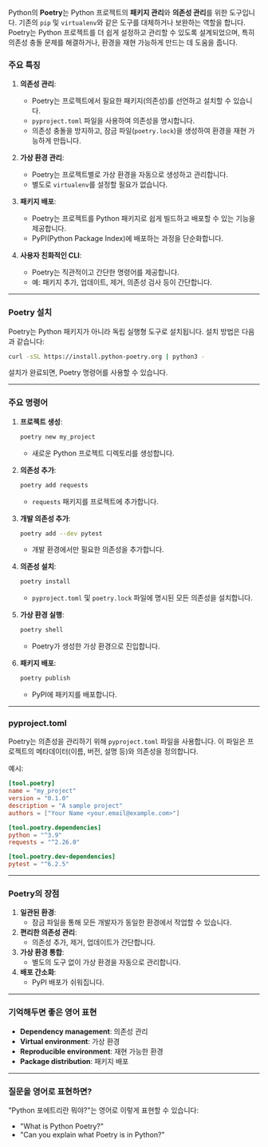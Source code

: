 Python의 **Poetry**는 Python 프로젝트의 **패키지 관리**와 **의존성 관리**를 위한 도구입니다. 기존의 `pip` 및 `virtualenv`와 같은 도구를 대체하거나 보완하는 역할을 합니다. Poetry는 Python 프로젝트를 더 쉽게 설정하고 관리할 수 있도록 설계되었으며, 특히 의존성 충돌 문제를 해결하거나, 환경을 재현 가능하게 만드는 데 도움을 줍니다.

### 주요 특징
1. **의존성 관리**:
    - Poetry는 프로젝트에서 필요한 패키지(의존성)를 선언하고 설치할 수 있습니다.
    - `pyproject.toml` 파일을 사용하여 의존성을 명시합니다.
    - 의존성 충돌을 방지하고, 잠금 파일(`poetry.lock`)을 생성하여 환경을 재현 가능하게 만듭니다.

2. **가상 환경 관리**:
    - Poetry는 프로젝트별로 가상 환경을 자동으로 생성하고 관리합니다.
    - 별도로 `virtualenv`를 설정할 필요가 없습니다.

3. **패키지 배포**:
    - Poetry는 프로젝트를 Python 패키지로 쉽게 빌드하고 배포할 수 있는 기능을 제공합니다.
    - PyPI(Python Package Index)에 배포하는 과정을 단순화합니다.

4. **사용자 친화적인 CLI**:
    - Poetry는 직관적이고 간단한 명령어를 제공합니다.
    - 예: 패키지 추가, 업데이트, 제거, 의존성 검사 등이 간단합니다.

---

### Poetry 설치
Poetry는 Python 패키지가 아니라 독립 실행형 도구로 설치됩니다. 설치 방법은 다음과 같습니다:

```bash
curl -sSL https://install.python-poetry.org | python3 -
```

설치가 완료되면, Poetry 명령어를 사용할 수 있습니다.

---

### 주요 명령어
1. **프로젝트 생성**:
   ```bash
   poetry new my_project
   ```
    - 새로운 Python 프로젝트 디렉토리를 생성합니다.

2. **의존성 추가**:
   ```bash
   poetry add requests
   ```
    - `requests` 패키지를 프로젝트에 추가합니다.

3. **개발 의존성 추가**:
   ```bash
   poetry add --dev pytest
   ```
    - 개발 환경에서만 필요한 의존성을 추가합니다.

4. **의존성 설치**:
   ```bash
   poetry install
   ```
    - `pyproject.toml` 및 `poetry.lock` 파일에 명시된 모든 의존성을 설치합니다.

5. **가상 환경 실행**:
   ```bash
   poetry shell
   ```
    - Poetry가 생성한 가상 환경으로 진입합니다.

6. **패키지 배포**:
   ```bash
   poetry publish
   ```
    - PyPI에 패키지를 배포합니다.

---

### pyproject.toml
Poetry는 의존성을 관리하기 위해 `pyproject.toml` 파일을 사용합니다. 이 파일은 프로젝트의 메타데이터(이름, 버전, 설명 등)와 의존성을 정의합니다.

예시:
```toml
[tool.poetry]
name = "my_project"
version = "0.1.0"
description = "A sample project"
authors = ["Your Name <your.email@example.com>"]

[tool.poetry.dependencies]
python = "^3.9"
requests = "^2.26.0"

[tool.poetry.dev-dependencies]
pytest = "^6.2.5"
```

---

### Poetry의 장점
1. **일관된 환경**:
    - 잠금 파일을 통해 모든 개발자가 동일한 환경에서 작업할 수 있습니다.
2. **편리한 의존성 관리**:
    - 의존성 추가, 제거, 업데이트가 간단합니다.
3. **가상 환경 통합**:
    - 별도의 도구 없이 가상 환경을 자동으로 관리합니다.
4. **배포 간소화**:
    - PyPI 배포가 쉬워집니다.

---

### 기억해두면 좋은 영어 표현
- **Dependency management**: 의존성 관리
- **Virtual environment**: 가상 환경
- **Reproducible environment**: 재현 가능한 환경
- **Package distribution**: 패키지 배포

---

### 질문을 영어로 표현하면?
"Python 포에트리란 뭐야?"는 영어로 이렇게 표현할 수 있습니다:
- "What is Python Poetry?"
- "Can you explain what Poetry is in Python?"